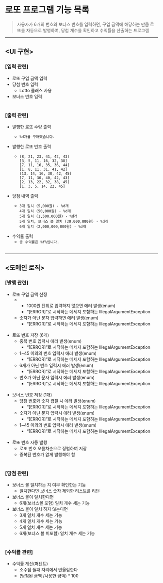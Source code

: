 # 로또 프로그램 기능 목록
>사용자가 6개의 번호와 보너스 번호를 입력하면, 구입 금액에 해당하는 만큼 로또를 자동으로 발행하여, 당첨 개수를 확인하고 수익률을 산출하는 프로그램
---
## <UI 구현>

### [입력 관련]
* 로또 구입 금액 입력
* 당첨 번호 입력
    * Lotto 클래스 사용
* 보너스 번호 입력
          <br><br>

### [출력 관련]
* 발행한 로또 수량 출력
    * ```
      %d개를 구매했습니다. 
      ```
* 발행한 로또 번호 출력
    * ```
      [8, 21, 23, 41, 42, 43]
      [3, 5, 11, 16, 32, 38]
      [7, 11, 16, 35, 36, 44]
      [1, 8, 11, 31, 41, 42]
      [13, 14, 16, 38, 42, 45]
      [7, 11, 30, 40, 42, 43]
      [2, 13, 22, 32, 38, 45]
      [1, 3, 5, 14, 22, 45]
      ```
* 당첨 내역 출력
    * ```
      3개 일치 (5,000원) - %d개
      4개 일치 (50,000원) - %d개
      5개 일치 (1,500,000원) - %d개
      5개 일치, 보너스 볼 일치 (30,000,000원) - %d개
      6개 일치 (2,000,000,000원) - %d개
      ```
* 수익률 출력
  * ```총 수익률은 %f%입니다.```
    <br><br>
---

## <도메인 로직>

### [발행 관련]
* 로또 구입 금액 산정
  * * 1000원 단위로 입력하지 않으면 에러 발생(enum)
    * “[ERROR]”로 시작하는 메세지 포함하는 IllegalArgumentException
  * 숫자가 아닌 문자 입력하면 에러 발생(enum)
      * “[ERROR]”로 시작하는 메세지 포함하는 IllegalArgumentException
<br><br>
* 로또 번호 저장 (6개)
  * 중복 번호 입력시 에러 발생(enum)
    * “[ERROR]”로 시작하는 메세지 포함하는 IllegalArgumentException
  * 1~45 이외의 번호 입력시 에러 발생(enum)
    * “[ERROR]”로 시작하는 메세지 포함하는 IllegalArgumentException
  * 6개가 아닌 번호 입력시 에러 발생(enum)
    * “[ERROR]”로 시작하는 메세지 포함하는 IllegalArgumentException
  * 번호가 아닌 문자 입력시 에러 발생(enum)
    * “[ERROR]”로 시작하는 메세지 포함하는 IllegalArgumentException
<br><br>
* 보너스 번호 저장 (1개)
    * 당첨 번호와 숫자 겹칠 시 에러 발생(enum)
        * “[ERROR]”로 시작하는 메세지 포함하는 IllegalArgumentException
    * 숫자가 아닌 문자 입력시 에러 발생(enum)
        * “[ERROR]”로 시작하는 메세지 포함하는 IllegalArgumentException
    * 1~45 이외의 번호 입력시 에러 발생(enum)
        * “[ERROR]”로 시작하는 메세지 포함하는 IllegalArgumentException
<br><br>
* 로또 번호 자동 발행
    * 로또 번호 오름차순으로 정렬하여 저장
    * 중복된 번호가 없게 발행해야 함
      <br><br>


### [당첨 관련]
* 보너스 볼 일치하는 지 여부 확인한는 기능
  * 일치한다면 보너스 숫자 제외한 리스트를 리턴
* 보너스 볼이 일치한다면
  * 6개(보너스볼 포함) 일치 개수 세는 기능
* 보너스 볼이 일치 하지 않는다면
  * 3개 일치 개수 세는 기능
  * 4개 일치 개수 세는 기능
  * 5개 일치 개수 세는 기능
  * 6개(보너스 볼 미포함) 일치 개수 세는 기능
    <br><br>

### [수익률 관련]
* 수익률 계산(퍼센트)
    * 소수점 둘째 자리에서 반올림한다
    * (당첨된 금액 /사용한 금액) * 100

